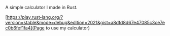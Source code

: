 A simple calculator I made in Rust.


[https://play.rust-lang.org/?version=stable&mode=debug&edition=2021&gist=a8dfd8d67e47085c3ce7ec0b6fef1fa4](Page to use my calculator)